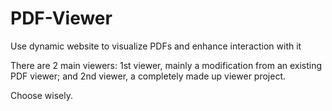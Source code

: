 # PDF-Viewer
Use dynamic website to visualize PDFs and enhance interaction with it


There are 2 main viewers: 1st viewer, mainly a modification from an existing PDF viewer; and 2nd viewer, a completely made up viewer project.

Choose wisely.
